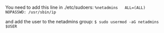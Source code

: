

You need to add this line in ./etc/sudoers:
`%netadmins   ALL=(ALL) NOPASSWD: /usr/sbin/ip`
 
and add the user to the netadmins group:
`$ sudo usermod -aG netadmins $USER`

